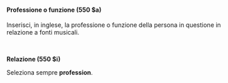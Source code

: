 #### Professione o funzione (550 $a)

Inserisci, in inglese, la professione o funzione della persona in questione in relazione a fonti musicali. &nbsp;

&nbsp;

**Relazione (550 $i)**

Seleziona sempre **profession**.